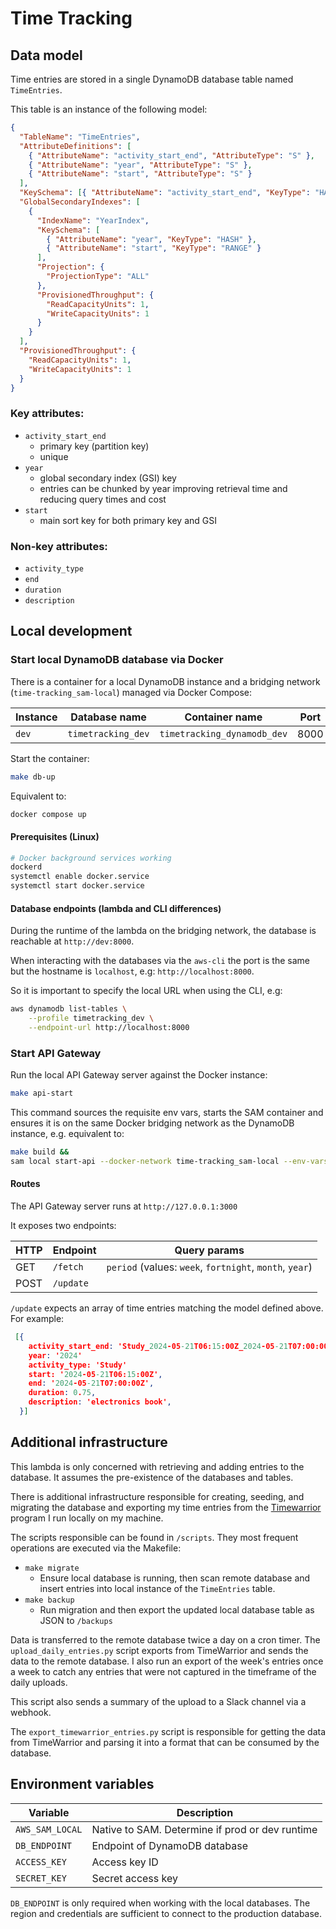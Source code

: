 # Time Tracking

## Data model

Time entries are stored in a single DynamoDB database table named `TimeEntries`.

This table is an instance of the following model:

```json
{
  "TableName": "TimeEntries",
  "AttributeDefinitions": [
    { "AttributeName": "activity_start_end", "AttributeType": "S" },
    { "AttributeName": "year", "AttributeType": "S" },
    { "AttributeName": "start", "AttributeType": "S" }
  ],
  "KeySchema": [{ "AttributeName": "activity_start_end", "KeyType": "HASH" }],
  "GlobalSecondaryIndexes": [
    {
      "IndexName": "YearIndex",
      "KeySchema": [
        { "AttributeName": "year", "KeyType": "HASH" },
        { "AttributeName": "start", "KeyType": "RANGE" }
      ],
      "Projection": {
        "ProjectionType": "ALL"
      },
      "ProvisionedThroughput": {
        "ReadCapacityUnits": 1,
        "WriteCapacityUnits": 1
      }
    }
  ],
  "ProvisionedThroughput": {
    "ReadCapacityUnits": 1,
    "WriteCapacityUnits": 1
  }
}
```

### Key attributes:

- `activity_start_end`
  - primary key (partition key)
  - unique
- `year`
  - global secondary index (GSI) key
  - entries can be chunked by year improving retrieval time and reducing
    query times and cost
- `start`
  - main sort key for both primary key and GSI

### Non-key attributes:

- `activity_type`
- `end`
- `duration`
- `description`

## Local development

### Start local DynamoDB database via Docker

There is a container for a local DynamoDB instance and a bridging network (`time-tracking_sam-local`) managed via Docker Compose:

| Instance | Database name      | Container name              | Port |
| -------- | ------------------ | --------------------------- | ---- |
| `dev`    | `timetracking_dev` | `timetracking_dynamodb_dev` | 8000 |

Start the container:

```sh
make db-up
```

Equivalent to:

```sh
docker compose up
```

#### Prerequisites (Linux)

```sh
# Docker background services working
dockerd
systemctl enable docker.service
systemctl start docker.service
```

#### Database endpoints (lambda and CLI differences)

During the runtime of the lambda on the bridging network, the database is reachable at `http://dev:8000`.

When interacting with the databases via the `aws-cli` the port is the
same but the hostname is `localhost`, e.g: `http://localhost:8000`.

So it is important to specify the local URL when using the CLI, e.g:

```sh
aws dynamodb list-tables \
    --profile timetracking_dev \
    --endpoint-url http://localhost:8000
```

### Start API Gateway

Run the local API Gateway server against the Docker instance:

```sh
make api-start
```

This command sources the requisite env vars, starts the SAM container and ensures it is on the same Docker bridging network as the DynamoDB instance, e.g. equivalent to:

```sh
make build &&
sam local start-api --docker-network time-tracking_sam-local --env-vars ./env/dev.env.json
```

#### Routes

The API Gateway server runs at `http://127.0.0.1:3000`

It exposes two endpoints:

| HTTP | Endpoint  | Query params                                            |
| ---- | --------- | ------------------------------------------------------- |
| GET  | `/fetch`  | `period` (values: `week`, `fortnight`, `month`, `year`) |
| POST | `/update` |                                                         |

`/update` expects an array of time entries matching the model defined above. For
example:

```json
 [{
    activity_start_end: 'Study_2024-05-21T06:15:00Z_2024-05-21T07:00:00Z',
    year: '2024'
    activity_type: 'Study'
    start: '2024-05-21T06:15:00Z',
    end: '2024-05-21T07:00:00Z',
    duration: 0.75,
    description: 'electronics book',
  }]
```

## Additional infrastructure

This lambda is only concerned with retrieving and adding entries to the
database. It assumes the pre-existence of the databases and tables.

There is additional infrastructure responsible for creating, seeding, and
migrating the database and exporting my time entries from the [Timewarrior](https://timewarrior.net/) program I run locally on my machine.

The scripts responsible can be found in `/scripts`. They most frequent
operations are executed via the Makefile:

- `make migrate`
  - Ensure local database is running, then scan remote database and insert
    entries into local instance of the `TimeEntries` table.
- `make backup`
  - Run migration and then export the updated local database table as JSON to
    `/backups`

Data is transferred to the remote database twice a day on a cron timer. The
`upload_daily_entries.py` script exports from TimeWarrior and sends the data to
the remote database. I also run an export of the week's entries once a week to
catch any entries that were not captured in the timeframe of the daily uploads.

This script also sends a summary of the upload to a Slack channel via a webhook.

The `export_timewarrior_entries.py` script is responsible for getting the data
from TimeWarrior and parsing it into a format that can be consumed by the
database.

## Environment variables

| Variable        | Description                                     |
| --------------- | ----------------------------------------------- |
| `AWS_SAM_LOCAL` | Native to SAM. Determine if prod or dev runtime |
| `DB_ENDPOINT`   | Endpoint of DynamoDB database                   |
| `ACCESS_KEY`    | Access key ID                                   |
| `SECRET_KEY`    | Secret access key                               |

`DB_ENDPOINT` is only required when working with the local databases. The region
and credentials are sufficient to connect to the production database.
